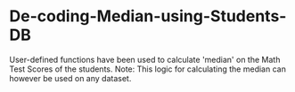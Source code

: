 # De-coding-Median-using-Students-DB
User-defined functions have been used to calculate 'median' on the Math Test Scores of the students. 
Note: This logic for calculating the median can however be used on any dataset.
